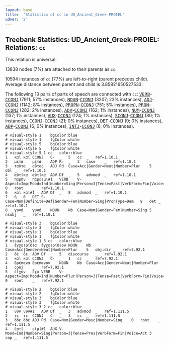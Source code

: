 ```yaml
---
layout: base
title:  'Statistics of cc in UD_Ancient_Greek-PROIEL'
udver: '2'
---
```


## Treebank Statistics: UD_Ancient_Greek-PROIEL: Relations: `cc`

This relation is universal.

13838 nodes (7%) are attached to their parents as `cc`.

10594 instances of `cc` (77%) are left-to-right (parent precedes child).
Average distance between parent and child is 3.85821650527533.

The following 13 pairs of parts of speech are connected with `cc`: <tt><a href="grc_proiel-pos-VERB.html">VERB</a></tt>-<tt><a href="grc_proiel-pos-CCONJ.html">CCONJ</a></tt> (7911; 57% instances), <tt><a href="grc_proiel-pos-NOUN.html">NOUN</a></tt>-<tt><a href="grc_proiel-pos-CCONJ.html">CCONJ</a></tt> (3207; 23% instances), <tt><a href="grc_proiel-pos-ADJ.html">ADJ</a></tt>-<tt><a href="grc_proiel-pos-CCONJ.html">CCONJ</a></tt> (1142; 8% instances), <tt><a href="grc_proiel-pos-PROPN.html">PROPN</a></tt>-<tt><a href="grc_proiel-pos-CCONJ.html">CCONJ</a></tt> (751; 5% instances), <tt><a href="grc_proiel-pos-PRON.html">PRON</a></tt>-<tt><a href="grc_proiel-pos-CCONJ.html">CCONJ</a></tt> (282; 2% instances), <tt><a href="grc_proiel-pos-ADV.html">ADV</a></tt>-<tt><a href="grc_proiel-pos-CCONJ.html">CCONJ</a></tt> (162; 1% instances), <tt><a href="grc_proiel-pos-NUM.html">NUM</a></tt>-<tt><a href="grc_proiel-pos-CCONJ.html">CCONJ</a></tt> (137; 1% instances), <tt><a href="grc_proiel-pos-AUX.html">AUX</a></tt>-<tt><a href="grc_proiel-pos-CCONJ.html">CCONJ</a></tt> (124; 1% instances), <tt><a href="grc_proiel-pos-SCONJ.html">SCONJ</a></tt>-<tt><a href="grc_proiel-pos-CCONJ.html">CCONJ</a></tt> (80; 1% instances), <tt><a href="grc_proiel-pos-CCONJ.html">CCONJ</a></tt>-<tt><a href="grc_proiel-pos-CCONJ.html">CCONJ</a></tt> (21; 0% instances), <tt><a href="grc_proiel-pos-DET.html">DET</a></tt>-<tt><a href="grc_proiel-pos-CCONJ.html">CCONJ</a></tt> (9; 0% instances), <tt><a href="grc_proiel-pos-ADP.html">ADP</a></tt>-<tt><a href="grc_proiel-pos-CCONJ.html">CCONJ</a></tt> (6; 0% instances), <tt><a href="grc_proiel-pos-INTJ.html">INTJ</a></tt>-<tt><a href="grc_proiel-pos-CCONJ.html">CCONJ</a></tt> (6; 0% instances).


~~~ conllu
# visual-style 1	bgColor:blue
# visual-style 1	fgColor:white
# visual-style 5	bgColor:blue
# visual-style 5	fgColor:white
# visual-style 5 1 cc	color:blue
1	καὶ	καί	CCONJ	C-	_	5	cc	_	ref=1.10.1
2	μετὰ	μετά	ADP	R-	_	3	case	_	ref=1.10.1
3	ταῦτα	οὗτος	ADJ	Pd	Case=Acc|Gender=Neut|Number=Plur	5	obl	_	ref=1.10.1
4	αὐτίκα	αὐτίκα	ADV	Df	_	5	advmod	_	ref=1.10.1
5	παρῆν	πάρειμι#1	VERB	V-	Aspect=Imp|Mood=Ind|Number=Sing|Person=3|Tense=Past|VerbForm=Fin|Voice=Act	0	root	_	ref=1.10.1
6	καὶ	καί#1	ADV	Df	_	8	advmod	_	ref=1.10.1
7	ἡ	ὁ	DET	S-	Case=Nom|Definite=Def|Gender=Fem|Number=Sing|PronType=Dem	8	det	_	ref=1.10.1
8	γυνή	γυνή	NOUN	Nb	Case=Nom|Gender=Fem|Number=Sing	5	nsubj	_	ref=1.10.1

~~~


~~~ conllu
# visual-style 3	bgColor:blue
# visual-style 3	fgColor:white
# visual-style 1	bgColor:blue
# visual-style 1	fgColor:white
# visual-style 1 3 cc	color:blue
1	ἐγχειρίδια	ἐγχειρίδιον	NOUN	Nb	Case=Acc|Gender=Neut|Number=Plur	5	obj:dir	_	ref=7.92.1
2	δὲ	δέ	ADV	Df	_	5	discourse	_	ref=7.92.1
3	καὶ	καί	CCONJ	C-	_	1	cc	_	ref=7.92.1
4	δρέπανα	δρέπανον	NOUN	Nb	Case=Acc|Gender=Neut|Number=Plur	1	conj	_	ref=7.92.1
5	εἶχον	ἔχω	VERB	V-	Aspect=Imp|Mood=Ind|Number=Plur|Person=3|Tense=Past|VerbForm=Fin|Voice=Act	0	root	_	ref=7.92.1

~~~


~~~ conllu
# visual-style 2	bgColor:blue
# visual-style 2	fgColor:white
# visual-style 3	bgColor:blue
# visual-style 3	fgColor:white
# visual-style 3 2 cc	color:blue
1	νῦν	νῦν#1	ADV	Df	_	3	advmod	_	ref=1.111.5
2	τε	τε	CCONJ	C-	_	3	cc	_	ref=1.111.5
3	ὅδε	ὅδε	ADJ	Pd	Case=Nom|Gender=Masc|Number=Sing	0	root	_	ref=1.111.5
4	ἐστί	εἰμί#1	AUX	V-	Mood=Ind|Number=Sing|Person=3|Tense=Pres|VerbForm=Fin|Voice=Act	3	cop	_	ref=1.111.5

~~~


